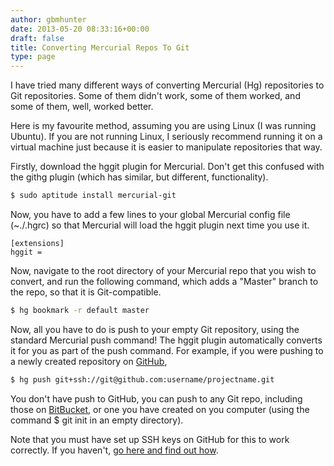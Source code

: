 ```yaml
---
author: gbmhunter
date: 2013-05-20 08:33:16+00:00
draft: false
title: Converting Mercurial Repos To Git
type: page
---
```


I have tried many different ways of converting Mercurial (Hg) repositories to Git repositories. Some of them didn't work, some of them worked, and some of them, well, worked better.

Here is my favourite method, assuming you are using Linux (I was running Ubuntu). If you are not running Linux, I seriously recommend running it on a virtual machine just because it is easier to manipulate repositories that way.

Firstly, download the hggit plugin for Mercurial. Don't get this confused with the githg plugin (which has similar, but different, functionality).

```sh   
$ sudo aptitude install mercurial-git
```

Now, you have to add a few lines to your global Mercurial config file (~./.hgrc) so that Mercurial will load the hggit plugin next time you use it.

```    
[extensions]
hggit =
```    

Now, navigate to the root directory of your Mercurial repo that you wish to convert, and run the following command, which adds a "Master" branch to the repo, so that it is Git-compatible.

```sh    
$ hg bookmark -r default master
```    

Now, all you have to do is push to your empty Git repository, using the standard Mercurial push command! The hggit plugin automatically converts it for you as part of the push command. For example, if you were pushing to a newly created repository on [GitHub](https://github.com/),

```sh    
$ hg push git+ssh://git@github.com:username/projectname.git
```    

You don't have push to GitHub, you can push to any Git repo, including those on [BitBucket](https://bitbucket.org), or one you have created on you computer (using the command $ git init in an empty directory).

Note that you must have set up SSH keys on GitHub for this to work correctly. If you haven't, [go here and find out how](https://help.github.com/articles/generating-ssh-keys).
